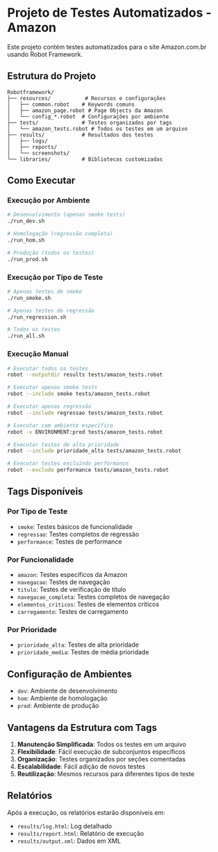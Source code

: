 # Projeto de Testes Automatizados - Amazon

Este projeto contém testes automatizados para o site Amazon.com.br usando Robot Framework.

## Estrutura do Projeto

```
Robotframework/
├── resources/           # Recursos e configurações
│   ├── common.robot    # Keywords comuns
│   ├── amazon_page.robot # Page Objects da Amazon
│   └── config_*.robot  # Configurações por ambiente
├── tests/              # Testes organizados por tags
│   └── amazon_tests.robot # Todos os testes em um arquivo
├── results/            # Resultados dos testes
│   ├── logs/
│   ├── reports/
│   └── screenshots/
└── libraries/          # Bibliotecas customizadas
```

## Como Executar

### Execução por Ambiente

```bash
# Desenvolvimento (apenas smoke tests)
./run_dev.sh

# Homologação (regressão completa)
./run_hom.sh

# Produção (todos os testes)
./run_prod.sh
```

### Execução por Tipo de Teste

```bash
# Apenas testes de smoke
./run_smoke.sh

# Apenas testes de regressão
./run_regression.sh

# Todos os testes
./run_all.sh
```

### Execução Manual

```bash
# Executar todos os testes
robot --outputdir results tests/amazon_tests.robot

# Executar apenas smoke tests
robot --include smoke tests/amazon_tests.robot

# Executar apenas regressão
robot --include regressao tests/amazon_tests.robot

# Executar com ambiente específico
robot -v ENVIRONMENT:prod tests/amazon_tests.robot

# Executar testes de alta prioridade
robot --include prioridade_alta tests/amazon_tests.robot

# Executar testes excluindo performance
robot --exclude performance tests/amazon_tests.robot
```

## Tags Disponíveis

### Por Tipo de Teste
- `smoke`: Testes básicos de funcionalidade
- `regressao`: Testes completos de regressão
- `performance`: Testes de performance

### Por Funcionalidade
- `amazon`: Testes específicos da Amazon
- `navegacao`: Testes de navegação
- `titulo`: Testes de verificação de título
- `navegacao_completa`: Testes completos de navegação
- `elementos_criticos`: Testes de elementos críticos
- `carregamento`: Testes de carregamento

### Por Prioridade
- `prioridade_alta`: Testes de alta prioridade
- `prioridade_media`: Testes de média prioridade

## Configuração de Ambientes

- `dev`: Ambiente de desenvolvimento
- `hom`: Ambiente de homologação
- `prod`: Ambiente de produção

## Vantagens da Estrutura com Tags

1. **Manutenção Simplificada**: Todos os testes em um arquivo
2. **Flexibilidade**: Fácil execução de subconjuntos específicos
3. **Organização**: Testes organizados por seções comentadas
4. **Escalabilidade**: Fácil adição de novos testes
5. **Reutilização**: Mesmos recursos para diferentes tipos de teste

## Relatórios

Após a execução, os relatórios estarão disponíveis em:
- `results/log.html`: Log detalhado
- `results/report.html`: Relatório de execução
- `results/output.xml`: Dados em XML 